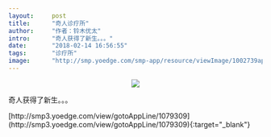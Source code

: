 ```yaml
---
layout:     post
title:      "奇人诊疗所"
author:     "作者：铃木优太"
intro:      "奇人获得了新生。。。"
date:       "2018-02-14 16:56:55"
tags:       "诊疗所"
image:      "http://smp.yoedge.com/smp-app/resource/viewImage/1002739appline.png"
---
```

<div style="text-align: center">
<p><img src="http://smp.yoedge.com/smp-app/resource/viewImage/1002739appline.png"/></p>
</div>
<p class="post-meta">
<span>奇人获得了新生。。。</span>
</p>
[http://smp3.yoedge.com/view/gotoAppLine/1079309](http://smp3.yoedge.com/view/gotoAppLine/1079309){:target="_blank"}



